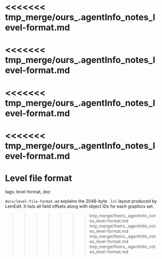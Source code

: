 <<<<<<< tmp_merge/ours_.agentInfo_notes_level-format.md
=======
<<<<<<< tmp_merge/ours_.agentInfo_notes_level-format.md
=======
<<<<<<< tmp_merge/ours_.agentInfo_notes_level-format.md
=======
<<<<<<< tmp_merge/ours_.agentInfo_notes_level-format.md
=======
# Level file format

tags: level-format, doc

`docs/level-file-format.md` explains the 2048-byte `.lvl` layout produced by LemEdit. It lists all field offsets along with object IDs for each graphics set.
>>>>>>> tmp_merge/theirs_.agentInfo_notes_level-format.md
>>>>>>> tmp_merge/theirs_.agentInfo_notes_level-format.md
>>>>>>> tmp_merge/theirs_.agentInfo_notes_level-format.md
>>>>>>> tmp_merge/theirs_.agentInfo_notes_level-format.md
